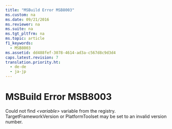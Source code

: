 ```yaml
---
title: "MSBuild Error MSB8003"
ms.custom: na
ms.date: 09/21/2016
ms.reviewer: na
ms.suite: na
ms.tgt_pltfrm: na
ms.topic: article
f1_keywords: 
  - MSB8003
ms.assetid: dd488fef-3078-4614-ad3a-c567d8c9d3d4
caps.latest.revision: 7
translation.priority.ht: 
  - de-de
  - ja-jp
---
```

# MSBuild Error MSB8003
Could not find *<variable\>* variable from the registry.  TargetFrameworkVersion or PlatformToolset may be set to an invalid version number.
